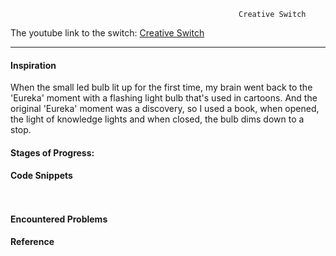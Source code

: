 



                                                       Creative Switch
                                                  
                                                  
The youtube link to the switch: [Creative Switch]()

***     

#### Inspiration 

When the small led bulb lit up for the first time, my brain went back to the 'Eureka' moment with a flashing light bulb that's used in cartoons. 
And the original 'Eureka' moment was a discovery, so I used a book, when opened, the light of knowledge lights and when closed, the bulb dims down to a stop.

#### Stages of Progress: 


   
#### Code Snippets



```````````````````````````````````````````````
  

```````````````````````````````````````````````


#### Encountered Problems




#### Reference





            
